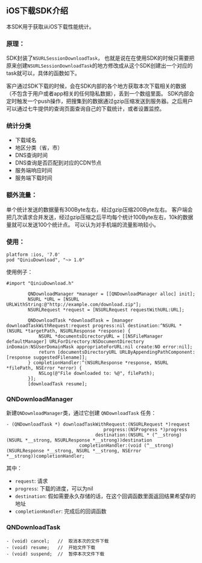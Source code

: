 
## iOS下载SDK介绍

本SDK用于获取从iOS下载性能统计。

### 原理：

SDK封装了`NSURLSessionDownloadTask`，
也就是说在在使用SDK的时候只需要把原来创建`NSURLSessionDownloadTask`的地方修改成从这个SDK创建出一个对应的task就可以，具体的函数如下。

客户通过SDK下载的时候，会在SDK内部的各个地方获取本次下载相关的数据（不包含于用户或者app相关的任何隐私数据），丢到一个数组里面。
SDK内部会定时触发一个push操作，把搜集到的数据通过gzip压缩发送到服务器。之后用户可以通过七牛提供的查询页面查询自己的下载统计，或者设置监控。

### 统计分类

- 下载域名
- 地区分类（省，市）
- DNS查询时间
- DNS查询是否匹配到对应的CDN节点
- 服务端响应时间
- 服务端下载时间

### 额外流量：

单个统计发送的数据量有300Byte左右，经过gzip压缩200Byte左右。
客户端会把几次请求合并发送，经过gzip压缩之后平均每个统计100Byte左右，10k的数据量就可以发送100个统计点。
可以认为对手机端的流量影响较小。

### 使用：

```
platform :ios, '7.0'
pod "QiniuDownload", "~> 1.0"
```

使用例子：

```
#import "QiniuDownload.h"

        QNDownloadManager *manager = [[QNDownloadManager alloc] init];
        NSURL *URL = [NSURL URLWithString:@"http://example.com/download.zip"];
        NSURLRequest *request = [NSURLRequest requestWithURL:URL];

        QNDownloadTask *downloadTask = [manager downloadTaskWithRequest:request progress:nil destination:^NSURL *(NSURL *targetPath, NSURLResponse *response) {
            NSURL *documentsDirectoryURL = [[NSFileManager defaultManager] URLForDirectory:NSDocumentDirectory inDomain:NSUserDomainMask appropriateForURL:nil create:NO error:nil];
            return [documentsDirectoryURL URLByAppendingPathComponent:[response suggestedFilename]];
        } completionHandler:^(NSURLResponse *response, NSURL *filePath, NSError *error) {
            NSLog(@"File downloaded to: %@", filePath);
        }];
        [downloadTask resume];

```

### QNDownloadManager

新建`QNDownloadManager`类，通过它创建 `QNDownloadTask` 任务：

```
- (QNDownloadTask *) downloadTaskWithRequest:(NSURLRequest *)request
                                    progress:(NSProgress *)progress
                                 destination:(NSURL * (^__strong)(NSURL *__strong, NSURLResponse *__strong))destination
                           completionHandler:(void (^__strong)(NSURLResponse *__strong, NSURL *__strong, NSError *__strong))completionHandler;
```

其中：

- `request`: 请求
- `progress`: 下载的进度，可以为nil
- `destination`: 假如需要永久存储的话，在这个回调函数里面返回结果希望存的地址
- `completionHandler`: 完成后的回调函数

### QNDownloadTask

```
- (void) cancel;   //  取消本次的文件下载
- (void) resume;   //  开始文件下载
- (void) suspend;  //  暂停本次文件下载
```
